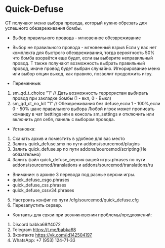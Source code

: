 # Quick-Defuse
CT получают меню выбора провода, который нужно обрезать для успешного обезвреживания бомбы.
- Выбор правильного провода - мгновенное обезвреживание
- Выбор не правильного провода - мгновенный взрыв
Если у вас нет комплекта для быстрого обезвреживания, тогда вероятность 50% что бомба взорвётся еще будет, если вы выберите неправильный провод.
T также получают возможность выбрать правильный провод, иначе провод будет выбран случайно.
Игнорирование меню или выбор опции выход, как правило, позволит продолжить игру.

- Переменные:
1) sm_qd_t_choice "1" // Дать возможность террористам выбирать провод при закладке бомбы (1 - вкл, 0 - Выкл)
2) sm_qd_ct_no_kit "1" // Обезвреживания без defuse,если 1 - 100%,если 0 - 50% шанс правильного выбора
Любой игрок может прописать команду в чат !settings или в консоль sm_settings и отключить или включить для себя, панель с выбором провода.
- Установка:
1. Скачать архив и поместить в удобное для вас место
2. Залить quick_defuse.smx по пути addons/sourcemod/plugins
3. Залить quick_defuse.sp по пути addons/sourcemod/scripting(Не обязательно)
4. Залить файл quick_defuse_версия вашей игры.phrases по пути addons/sourcemod/translations и addons/sourcemod/translations/ru
- Внимание: в архиве 3 перевода под разные версии игры.
- quick_defuse_csgo.phrases
- quick_defuse_css.phrases
- quick_defuse_cssv34.phrases
5. Настроить конфиг по пути /cfg/sourcemod/quick_defuse.cfg
6. Перезапустить сервер.

- Контакты для связи при возникновении проблемы/предложений:

1. Discord babka68#4072
2. Telegram https://t.me/babka68
3. Вконтакте https://vk.com/id142504197
4. WhatsApp: +7 (953) 124-71-33
